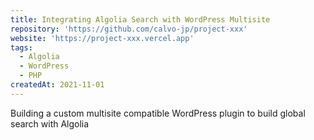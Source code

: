 ```yaml
---
title: Integrating Algolia Search with WordPress Multisite
repository: 'https://github.com/calvo-jp/project-xxx'
website: 'https://project-xxx.vercel.app'
tags:
  - Algolia
  - WordPress
  - PHP
createdAt: 2021-11-01
---
```


Building a custom multisite compatible WordPress plugin to build global search with Algolia
